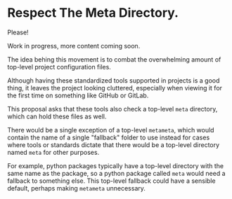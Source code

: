 # Respect The Meta Directory.
Please!

Work in progress, more content coming soon.

The idea behing this movement is to combat the overwhelming amount of top-level project configuration files.

Although having these standardized tools supported in projects is a good thing, it leaves the project looking cluttered, especially when viewing it for the first time on something like GitHub or GitLab.

This proposal asks that these tools also check a top-level `meta` directory, which can hold these files as well.

There would be a single exception of a top-level `metameta`, which would contain the name of a single "fallback" folder to use instead for cases where tools or standards dictate that there would be a top-level directory named `meta` for other purposes. 

For example, python packages typically have a top-level directory with the same name as the package, so a python package called `meta` would need a fallback to something else. This top-level fallback could have a sensible default, perhaps making `metameta` unnecessary.
